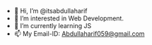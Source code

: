 - 👋 Hi, I’m @itsabdullaharif
- 👀 I’m interested in Web Development.
- 🌱 I’m currently learning JS
- 📫 My Email-ID: Abdullaharif059@gmail.com

<!---
itsabdullaharif/itsabdullaharif is a ✨ special ✨ repository because its `README.md` (this file) appears on your GitHub profile.
You can click the Preview link to take a look at your changes.
--->
